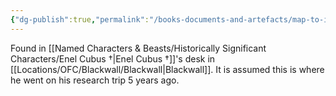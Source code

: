 ```yaml
---
{"dg-publish":true,"permalink":"/books-documents-and-artefacts/map-to-itone/","tags":["Unimportant"],"updated":"2025-06-10T19:00:50.395+01:00"}
---
```


Found in [[Named Characters & Beasts/Historically Significant  Characters/Enel Cubus †\|Enel Cubus †]]'s desk in [[Locations/OFC/Blackwall/Blackwall\|Blackwall]]. It is assumed this is where he went on his research trip 5 years ago. 